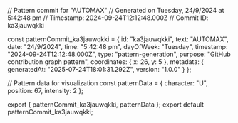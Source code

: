 // Pattern commit for "AUTOMAX"
// Generated on Tuesday, 24/9/2024 at 5:42:48 pm
// Timestamp: 2024-09-24T12:12:48.000Z
// Commit ID: ka3jauwqkki

const patternCommit_ka3jauwqkki = {
  id: "ka3jauwqkki",
  text: "AUTOMAX",
  date: "24/9/2024",
  time: "5:42:48 pm",
  dayOfWeek: "Tuesday",
  timestamp: "2024-09-24T12:12:48.000Z",
  type: "pattern-generation",
  purpose: "GitHub contribution graph pattern",
  coordinates: {
    x: 26,
    y: 5
  },
  metadata: {
    generatedAt: "2025-07-24T18:01:31.292Z",
    version: "1.0.0"
  }
};

// Pattern data for visualization
const patternData = {
  character: "U",
  position: 67,
  intensity: 2
};

export { patternCommit_ka3jauwqkki, patternData };
export default patternCommit_ka3jauwqkki;
